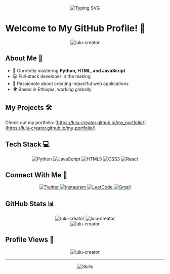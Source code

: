 <div align="center">
  <img src="https://readme-typing-svg.herokuapp.com?font=Roboto&pause=1000&color=FF0000&center=true&vCenter=true&width=435&lines=Hi+there!+I'm+Leul;A+passionate+coder+from+Ethiopia" alt="Typing SVG" />
</div>

# Welcome to My GitHub Profile! 👋

<div align="center">
  <img src="https://github-profile-trophy.vercel.app/?username=lulu-creator&theme=radical&no-frame=true&no-bg=true&margin-w=4" alt="lulu-creator" />
</div>

## About Me 🚀

- 🌱 Currently mastering **Python, HTML, and JavaScript**
- 💻 Full-stack developer in the making
- 🎯 Passionate about creating impactful web applications
- 🌍 Based in Ethiopia, working globally

## My Projects 🛠️

Check out my portfolio: [https://lulu-creator.github.io/my_portfolio/](https://lulu-creator.github.io/my_portfolio/)

## Tech Stack 💻

<div align="center">
  <img src="https://img.shields.io/badge/Python-3776AB?style=for-the-badge&logo=python&logoColor=white" alt="Python"/>
  <img src="https://img.shields.io/badge/JavaScript-F7DF1E?style=for-the-badge&logo=javascript&logoColor=black" alt="JavaScript"/>
  <img src="https://img.shields.io/badge/HTML5-E34F26?style=for-the-badge&logo=html5&logoColor=white" alt="HTML5"/>
  <img src="https://img.shields.io/badge/CSS3-1572B6?style=for-the-badge&logo=css3&logoColor=white" alt="CSS3"/>
  <img src="https://img.shields.io/badge/React-20232A?style=for-the-badge&logo=react&logoColor=61DAFB" alt="React"/>
</div>

## Connect With Me 🤝

<div align="center">
  <a href="https://twitter.com/leulleo8" target="_blank">
    <img src="https://img.shields.io/badge/Twitter-1DA1F2?style=for-the-badge&logo=twitter&logoColor=white" alt="Twitter"/>
  </a>
  <a href="https://instagram.com/@leul9_06" target="_blank">
    <img src="https://img.shields.io/badge/Instagram-E4405F?style=for-the-badge&logo=instagram&logoColor=white" alt="Instagram"/>
  </a>
  <a href="https://leetcode.com/u/leul12/" target="_blank">
    <img src="https://img.shields.io/badge/-LeetCode-FFA116?style=for-the-badge&logo=LeetCode&logoColor=black" alt="LeetCode"/>
  </a>
  <a href="mailto:leulabiti97@gmail.com">
    <img src="https://img.shields.io/badge/Gmail-D14836?style=for-the-badge&logo=gmail&logoColor=white" alt="Gmail"/>
  </a>
</div>

## GitHub Stats 📊

<div align="center">
  <img src="https://github-readme-stats.vercel.app/api?username=lulu-creator&show_icons=true&theme=radical" alt="lulu-creator" />
  <img src="https://github-readme-streak-stats.herokuapp.com/?user=lulu-creator&theme=radical" alt="lulu-creator" />
</div>

<div align="center">
  <img src="https://github-readme-stats.vercel.app/api/top-langs/?username=lulu-creator&layout=compact&theme=radical" alt="lulu-creator" />
</div>

## Profile Views 👀

<div align="center">
  <img src="https://komarev.com/ghpvc/?username=lulu-creator&label=Profile%20views&color=0e75b6&style=flat" alt="lulu-creator" />
</div>

---

<div align="center">
  <img src="https://img.shields.io/badge/Skills-Python%20|%20HTML%20|%20JavaScript-blue" alt="Skills" />
</div>
